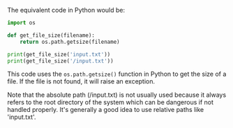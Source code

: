 The equivalent code in Python would be:

```python
import os

def get_file_size(filename):
    return os.path.getsize(filename)

print(get_file_size('input.txt'))
print(get_file_size('/input.txt'))
```

This code uses the `os.path.getsize()` function in Python to get the size of a file. If the file is not found, it will raise an exception. 

Note that the absolute path (/input.txt) is not usually used because it always refers to the root directory of the system which can be dangerous if not handled properly. It's generally a good idea to use relative paths like 'input.txt'.
